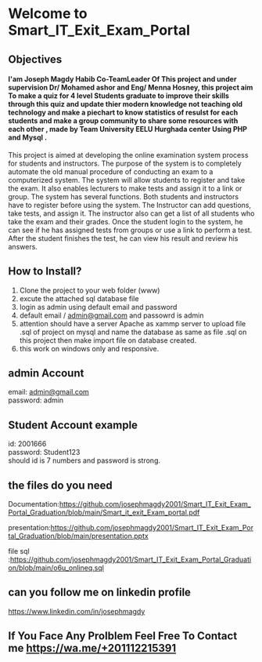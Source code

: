 #  <h1>Welcome to Smart_IT_Exit_Exam_Portal</h1> 




## Objectives 	
<h4> I'am Joseph Magdy Habib Co-TeamLeader Of This project and under supervision Dr/ Mohamed ashor and Eng/ Menna Hosney,  this project aim To make a quiz for 4 level Students graduate to improve their skills through this quiz and update thier modern knowledge not teaching old technology and make a piechart to know statistics of resulst for each students and make a group community to share some resources with each other , made by Team University EELU Hurghada center Using PHP and Mysql . </h4>
This project is aimed at developing the online examination system process for students and instructors. The purpose of the system is to completely automate the old manual procedure of conducting an exam to
a computerized system. The system will allow students to register and take the exam. It also enables lecturers to make tests and assign it to a link or group. The system has several functions. Both students and instructors have to register before using the system. The Instructor can add questions, take tests, and assign it. The instructor also can get a list of all students who take the exam and their grades. Once the student login to the system, he can see if he has assigned tests from groups or use a link to perform a test. After the student finishes the test, he can view his result and review his answers.

## How to Install?
1. Clone the project to your web folder (www)
2. excute the attached sql database file
3. login as admin using default email and password
4. default email / admin@gmail.com
   and passowrd is admin
5. attention should have a server Apache as xammp server to upload file .sql of project on mysql and name the database as same as file .sql on this project then make import file on database created.
6. this work on windows only and responsive.
 

## admin Account  
email: admin@gmail.com <br>
password: admin

## Student Account example 
id: 2001666 <br>
password: Student123 <br>
should id is 7 numbers and password is strong.

## the files do you need 
Documentation:https://github.com/josephmagdy2001/Smart_IT_Exit_Exam_Portal_Graduation/blob/main/Smart_it_exit_Exam_portal.pdf

presentation:https://github.com/josephmagdy2001/Smart_IT_Exit_Exam_Portal_Graduation/blob/main/presentation.pptx

file sql :https://github.com/josephmagdy2001/Smart_IT_Exit_Exam_Portal_Graduation/blob/main/o6u_onlineq.sql

## can you follow me on linkedin profile 
https://www.linkedin.com/in/josephmagdy

## If You Face Any Prolblem Feel Free To Contact me  https://wa.me/+201112215391    
